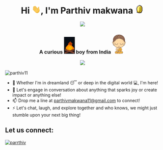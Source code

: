 <h1 align="center">Hi <img src="/assets/Hi.gif" width="29px">, I'm Parthiv makwana <img src="/assets/coin.gif" width="29px"></h1>
<div align="center"> <img src="https://user-images.githubusercontent.com/75653580/171160560-49573616-b3f7-4488-bb86-ae055200e031.jpg" width=400 ></div>

<h3 align="center">A curious <img src="/assets/fire.gif" width="35px" height="55px"> boy from India <img src="/assets/buddha.png" width="44px"> </h3>

<div align="center"><img src="https://user-images.githubusercontent.com/75653580/171157560-475a67d1-0f63-40c4-a7cc-161c865bb95a.jpg" height=350></div>
<p align="left"> <img src="https://komarev.com/ghpvc/?username=parthiv11&label=Profile%20views&color=0e75b6&style=flat" alt="parthiv11" /> </p>

- 🌱 Whether I'm in dreamland 😴 or deep in the digital world 💻, I'm here!
- 💬  Let's engage in conversation about anything that sparks joy or create impact or anything else!
- 📫 Drop me a line at parthivmakwana11@gmail.com to connect! 
- ⚡ Let's chat, laugh, and explore together and who knows, we might just stumble upon your next big thing!

<h2>Let us connect:</h2>
<p >
  <a href="https://twitter.com/parrthiv" target="blank"><img align="center" src="https://raw.githubusercontent.com/rahuldkjain/github-profile-readme-generator/master/src/images/icons/Social/twitter.svg" alt="parrthiv" height="30" width="40" /></a>
</p>


